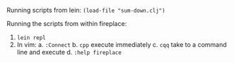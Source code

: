 Running scripts from lein:
```(load-file "sum-down.clj")```

Running the scripts from within fireplace:

1. ```lein repl```
2. In vim:
  a. ```:Connect```
  b. ```cpp``` execute immediately
  c. ```cqq``` take to a command line and execute
  d. ```:help fireplace```
